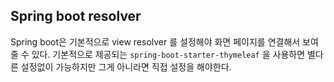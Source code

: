 ## Spring boot resolver
Spring boot은 기본적으로 view resolver 를 설정해야
화면 페이지를 연결해서 보여줄 수 있다.
기본적으로 제공되는 `spring-boot-starter-thymeleaf` 을 사용하면
별다른 설정없이 가능하지만 그게 아니라면 직접 설정을 해야한다.